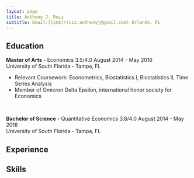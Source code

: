 ```yaml
---
layout: page
title: Anthony J. Ruiz
subtitle: Email:[link](ruiz.anthonyj@gmail.com) Orlando, FL
---
```


## Education

**Master of Arts** - Economics 3.5/4.0                                                                  August 2014 - May 2016 <br>
University of South Florida - Tampa, FL
 - Relevant Coursework: Econometrics, Biostatistics I, Biostatistics II, Time Series Analysis
 - Member of Omicron Delta Epsilon, international honor society for Economics
<br>

**Bachelor of Science** - Quantitative Economics 3.8/4.0                                                August 2014 - May 2016 <br>
University of South Florida - Tampa, FL

## Experience


## Skills
